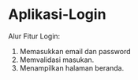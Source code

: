 # Aplikasi-Login


Alur Fitur Login:
1. Memasukkan email dan password
2. Memvalidasi masukan.
3. Menampilkan halaman beranda.
